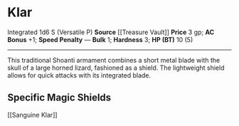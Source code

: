 ﻿---
ac: '1'
bulk: '1'
hardness: '3'
hp: 10 (5)
id: '12'
item_category: Shields
item_subcategory: Base Shields
level: '0'
name: Klar
price: 3 gp
rarity: Common
source: '[[DATABASE/source/Treasure Vault|Treasure Vault]]'
speed_penalty: null
trait:
- '[[DATABASE/trait/Integrated|Integrated 1d6 S (Versatile P)]]'
type: Shield

---
# Klar

<span class="item-trait">Integrated 1d6 S (Versatile P)</span>
**Source** [[Treasure Vault]] 
**Price** 3 gp; **AC Bonus** +1; **Speed Penalty** —
**Bulk** 1; **Hardness** 3; **HP (BT)** 10 (5)

---
This traditional Shoanti armament combines a short metal blade with the skull of a large horned lizard, fashioned as a shield. The lightweight shield allows for quick attacks with its integrated blade.

## Specific Magic Shields

[[Sanguine Klar]]